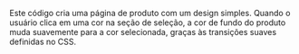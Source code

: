 Este código cria uma página de produto com um design simples. Quando o usuário clica em uma cor na seção de seleção, a cor de fundo do produto muda suavemente para a cor selecionada, graças às transições suaves definidas no CSS.